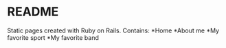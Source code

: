 # README

Static pages created with Ruby on Rails.
Contains:
*Home
*About me
*My favorite sport
*My favorite band
